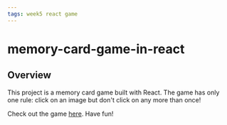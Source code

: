 ```yaml
---
tags: week5 react game
---
```


# memory-card-game-in-react

## Overview
This project is a memory card game built with React. The game has only one rule: click on an image but don't click on any more than once!

Check out the game [here](https://xiaozhong21.github.io/memory-card-game-in-react/). Have fun!

